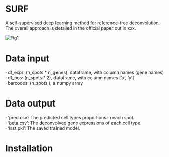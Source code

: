 # SURF
A self-supervised deep learning method for reference-free deconvolution. The overall approach is detailed in the official paper out in xxx.

![Fig1](https://github.com/user-attachments/assets/cd371dab-fa9a-474d-9bfa-32b41adb8cbe)

# Data input  
· df_expr: (n_spots * n_genes), dataframe, with column names (gene names)  
· df_pos: (n_spots * 2), dataframe, with column names [‘x’, ‘y’]  
· barcodes: (n_spots,), a numpy array  
  
# Data output     
· ‘pred.csv’: The predicted cell types proportions in each spot.  
· ‘beta.csv’: The deconvolved gene expressions of each cell type.  
· ‘last.pkl’: The saved trained model. 

# Installation


